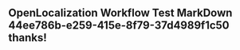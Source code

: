 <properties
ms.topic="hero-topic"
ms.test1="hero-topic"
ms.test2="test"/>

## OpenLocalization Workflow Test MarkDown 44ee786b-e259-415e-8f79-37d4989f1c50 thanks!
